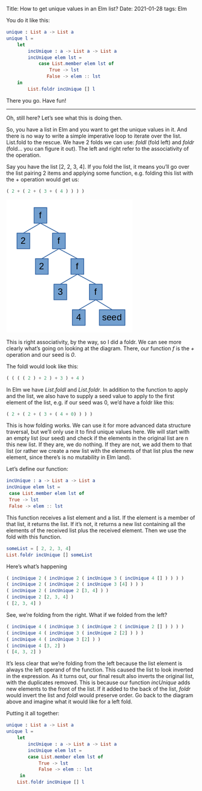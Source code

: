 Title: How to get unique values in an Elm list?
Date: 2021-01-28
tags: Elm

You do it like this:

```elm
unique : List a -> List a
unique l =
    let
        incUnique : a -> List a -> List a
        incUnique elem lst =
            case List.member elem lst of
                True -> lst
               False -> elem :: lst
    in
        List.foldr incUnique [] l
```

There you go. Have fun!

---

Oh, still here? Let’s see what this is doing then.

So, you have a list in Elm and you want to get the unique values in it. And there is no way to write a simple imperative loop to iterate over the list. List.fold to the rescue. We have 2 folds we can use: *foldl* (fold left) and *foldr* (fold… you can figure it out). The left and right refer to the associativity of the operation.

Say you have the list [2, 2, 3, 4]. If you fold the list, it means you’ll go over the list pairing 2 items and applying some function, e.g. folding this list with the + operation would get us:

```elm
( 2 + ( 2 + ( 3 + ( 4 ) ) ) )
```

![Fold diagram](fold_diagram.png)

This is right associativity, by the way, so I did a foldr. We can see more 
clearly what’s going on looking at the diagram. There, our function *f* is the *+* operation and our seed is *0*.

The foldl would look like this:

```elm
( ( ( ( 2 ) + 2 ) + 3 ) + 4 )
```

In Elm we have *List.foldl* and *List.foldr*.
 In addition to the function to apply and the list, we also have to 
supply a seed value to apply to the first element of the list, e.g. if 
our seed was 0, we’d have a foldr like this:

```elm
( 2 + ( 2 + ( 3 + ( 4 + 0) ) ) )
```

This
 is how folding works. We can use it for more advanced data structure 
traversal, but we’ll only use it to find unique values here. We will 
start with an empty list (our seed) and check if the elements in the 
original list are n this new list. If they are, we do nothing. If they 
are not, we add them to that list (or rather we create a new list with 
the elements of that list plus the new element, since there’s is no 
mutability in Elm land).

Let’s define our function:

```elm
incUnique : a -> List a -> List a
incUnique elem lst =
 case List.member elem lst of
 True -> lst
 False -> elem :: lst
```

This function receives a list element and a list. If the element is a member of that list, it returns the list. If it’s not, it returns a new list containing all the elements of the received list plus the received 
element. Then we use the fold with this function.

```elm
someList = [ 2, 2, 3, 4]
List.foldr incUnique [] someList
```

Here’s what’s happening

```elm
( incUnique 2 ( incUnique 2 ( incUnique 3 ( incUnique 4 [] ) ) ) )
( incUnique 2 ( incUnique 2 ( incUnique 3 [4] ) ) )
( incUnique 2 ( incUnique 2 [3, 4] ) )
( incUnique 2 [2, 3, 4] )
( [2, 3, 4] )
```

See, we’re folding from the right. What if we folded from the left?

```elm
( incUnique 4 ( incUnique 3 ( incUnique 2 ( incUnique 2 [] ) ) ) )
( incUnique 4 ( incUnique 3 ( incUnique 2 [2] ) ) )
( incUnique 4 ( incUnique 3 [2] ) )
( incUnique 4 [3, 2] )
( [4, 3, 2] )
```

It’s less clear that we’re folding from the left because the list element is always the left operand of the function. This caused the list to look inverted in the expression. As it turns out, our final result also inverts the original list, with the duplicates removed. This is because our function *incUnique* adds new elements to the front of the list. If it added to the back of the list, *foldr* would invert the list and *foldl* would preserve order. Go back to the diagram above and imagine what it would like for a left fold.

Putting it all together:

```elm
unique : List a -> List a
unique l =
    let
        incUnique : a -> List a -> List a
        incUnique elem lst =
		case List.member elem lst of
			True -> lst
			False -> elem :: lst
     in
	List.foldr incUnique [] l
```
